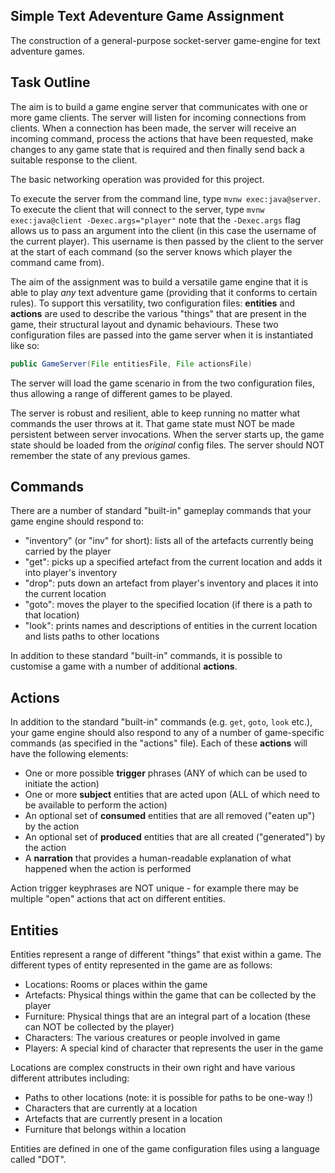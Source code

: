 ## Simple Text Adeventure Game Assignment

The construction of a general-purpose socket-server game-engine for text adventure games.

## Task Outline

The aim is to build a game engine server that communicates with one or more game clients.
The server will listen for incoming connections from clients.
When a connection has been made, the server will receive an incoming command, process the actions
that have been requested, make changes to any game state that is required and then finally send back a
suitable response to the client.

The basic networking operation was provided for this project.

To execute the server from the command line, type `mvnw exec:java@server`.
To execute the client that will connect to the server, type `mvnw exec:java@client -Dexec.args="player"`
note that the `-Dexec.args` flag allows us to pass an argument into the client
(in this case the username of the current player).
This username is then passed by the client to the server at the start of each command
(so the server knows which player the command came from).

The aim of the assignment was to build a versatile game engine that it is able to play _any_ text adventure game
(providing that it conforms to certain rules). To support this versatility, two configuration files:
**entities** and **actions** are used to describe the various "things" that are present in the game,
their structural layout and dynamic behaviours.
These two configuration files are passed into the game server when it is instantiated like so:

``` java
public GameServer(File entitiesFile, File actionsFile)
```

The server will load the game scenario in from the two configuration files, thus allowing a range of different games to be played.

The server is robust and resilient, able to keep running no matter what commands the user throws at it. That game state must NOT be made persistent between server invocations.
When the server starts up, the game state should be loaded from the _original_ config files. The server should NOT remember the state of any previous games.

## Commands

There are a number of standard "built-in" gameplay commands that your game engine should respond to:

- "inventory" (or "inv" for short): lists all of the artefacts currently being carried by the player
- "get": picks up a specified artefact from the current location and adds it into player's inventory
- "drop": puts down an artefact from player's inventory and places it into the current location
- "goto": moves the player to the specified location (if there is a path to that location)
- "look": prints names and descriptions of entities in the current location and lists paths to other locations

In addition to these standard "built-in" commands, it is possible to customise a game with a number of additional **actions**.

## Actions

In addition to the standard "built-in" commands (e.g. `get`, `goto`, `look` etc.), your game engine should also
respond to any of a number of game-specific commands (as specified in the "actions" file).
Each of these **actions** will have the following elements:

- One or more possible **trigger** phrases (ANY of which can be used to initiate the action)
- One or more **subject** entities that are acted upon (ALL of which need to be available to perform the action)
- An optional set of **consumed** entities that are all removed ("eaten up") by the action
- An optional set of **produced** entities that are all created ("generated") by the action
- A **narration** that provides a human-readable explanation of what happened when the action is performed

Action trigger keyphrases are NOT unique - for example there may be multiple "open" actions that
act on different entities. 

## Entities

Entities represent a range of different "things" that exist within a game.
The different types of entity represented in the game are as follows:

- Locations: Rooms or places within the game
- Artefacts: Physical things within the game that can be collected by the player
- Furniture: Physical things that are an integral part of a location
(these can NOT be collected by the player)
- Characters: The various creatures or people involved in game
- Players: A special kind of character that represents the user in the game

Locations are complex constructs in their own right and have various different attributes including:
- Paths to other locations (note: it is possible for paths to be one-way !)
- Characters that are currently at a location
- Artefacts that are currently present in a location
- Furniture that belongs within a location

Entities are defined in one of the game configuration files using a language called "DOT".
